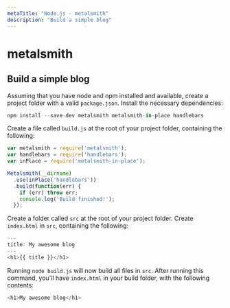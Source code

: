 ```yaml
---
metaTitle: "Node.js - metalsmith"
description: "Build a simple blog"
---
```


# metalsmith



## Build a simple blog


Assuming that you have node and npm installed and available, create a project folder with a valid `package.json`. Install the necessary dependencies:

```js
npm install --save-dev metalsmith metalsmith-in-place handlebars

```

Create a file called `build.js` at the root of your project folder, containing the following:

```js
var metalsmith = require('metalsmith');
var handlebars = require('handlebars');
var inPlace = require('metalsmith-in-place');

Metalsmith(__dirname)
  .use(inPlace('handlebars'))
  .build(function(err) {
    if (err) throw err;
    console.log('Build finished!');
  });

```

Create a folder called `src` at the root of your project folder. Create `index.html` in `src`, containing the following:

```js
---
title: My awesome blog
---
<h1>{{ title }}</h1>

```

Running `node build.js` will now build all files in `src`. After running this command, you'll have `index.html` in your build folder, with the following contents:

```js
<h1>My awesome blog</h1>

```

